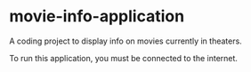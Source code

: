 movie-info-application
======================

A coding project to display info on movies currently in theaters.

To run this application, you must be connected to the internet.
